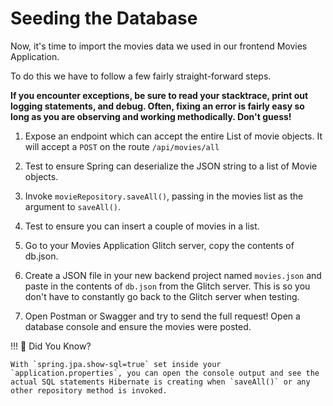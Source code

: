 # Seeding the Database

Now, it's time to import the movies data we used in our frontend Movies Application.

To do this we have to follow a few fairly straight-forward steps. 

**If you encounter exceptions, be sure to read your stacktrace, print out logging statements, and debug. Often, fixing an error is fairly easy so long as you are observing and working methodically. Don't guess!**

1. Expose an endpoint which can accept the entire List of movie objects. It will accept a `POST` on the route `/api/movies/all`

1. Test to ensure Spring can deserialize the JSON string to a list of Movie objects.

1. Invoke `movieRepository.saveAll()`, passing in the movies list as the argument to `saveAll()`.

1. Test to ensure you can insert a couple of movies in a list.

1. Go to your Movies Application Glitch server, copy the contents of db.json.

1. Create a JSON file in your new backend project named `movies.json` and paste in the contents of `db.json` from the Glitch server. This is so you don't have to constantly go back to the Glitch server when testing.

1. Open Postman or Swagger and try to send the full request! Open a database console and ensure the movies were posted.


!!! 👀 Did You Know?

    With `spring.jpa.show-sql=true` set inside your `application.properties`, you can open the console output and see the actual SQL statements Hibernate is creating when `saveAll()` or any other repository method is invoked.




